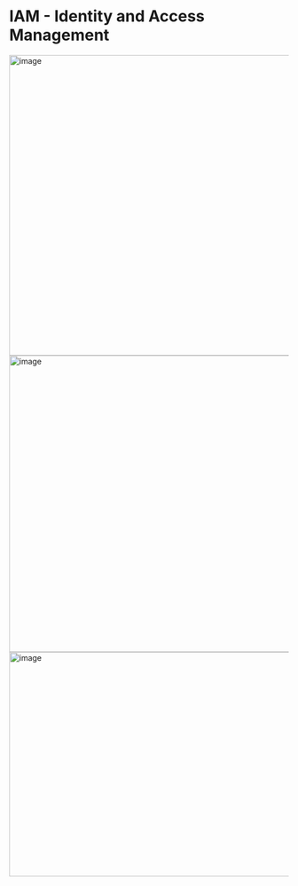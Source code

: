 
# IAM - Identity and Access Management

<img width="1177" height="542" alt="image" src="https://github.com/user-attachments/assets/a40d07d6-1caf-4c05-a52c-80c92ec72256" />

<img width="1152" height="535" alt="image" src="https://github.com/user-attachments/assets/612ab7cb-953f-490d-ad7b-6939465c54f9" />


<img width="664" height="405" alt="image" src="https://github.com/user-attachments/assets/b075c7c2-bb76-4168-8ebd-a9abff83e145" />


